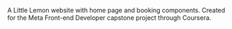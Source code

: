 A Little Lemon website with home page and booking components. Created for the Meta Front-end Developer capstone project through Coursera.